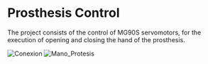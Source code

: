 # Prosthesis Control
The project consists of the control of MG90S servomotors, for the execution of opening and closing the hand of the prosthesis.

![Conexion](https://user-images.githubusercontent.com/78579297/195246435-648ade52-73cb-4384-bdd4-103e6259a9d1.jpg)
![Mano_Protesis](https://user-images.githubusercontent.com/78579297/195247435-69fc04bc-6ad5-4ce2-adac-e3555e7d3412.jpg)
